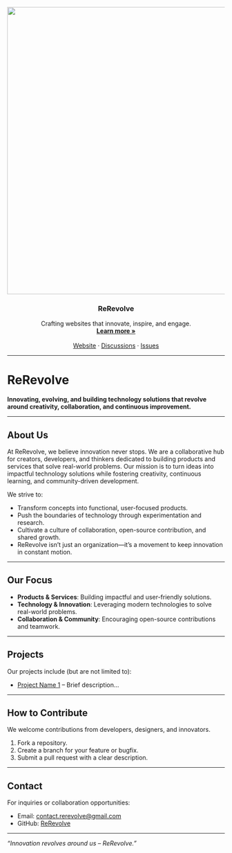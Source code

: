 <!-- PROJECT LOGO -->
<p align="center">  
    <a href="https://github.com/rerevolve/rerevolve">     
        <img width="1890" height="664" alt="R_banner_L" src="https://github.com/user-attachments/assets/a5a41b73-320e-4497-b1a9-1dec43d5e6ac" /> 
    </a>  
    <h3 align="center">ReRevolve </h3>  
    <p align="center">    Crafting websites that innovate, inspire, and engage.    
    <br />    
    <a href="https://rerevolve.com"><strong>Learn more »</strong></a>    
    <br />    
    <br />    
    <a href="https://rerevolve.com">Website</a>    
    ·    
    <a href="https://github.com/rerevolve/rerevolve/discussions">Discussions</a>    
    ·    
    <a href="https://github.com/rerevolve/rerevolve/issues">Issues</a>      
    </p>
</p>

---

# **ReRevolve**

**Innovating, evolving, and building technology solutions that revolve around creativity, collaboration, and continuous improvement.**

---

## **About Us**
At ReRevolve, we believe innovation never stops. We are a collaborative hub for creators, developers, and thinkers dedicated to building products and services that solve real-world problems. Our mission is to turn ideas into impactful technology solutions while fostering creativity, continuous learning, and community-driven development.

We strive to:

-  Transform concepts into functional, user-focused products.
-  Push the boundaries of technology through experimentation and research.
-  Cultivate a culture of collaboration, open-source contribution, and shared growth.
-  ReRevolve isn’t just an organization—it’s a movement to keep innovation in constant motion.

---

## **Our Focus**
- **Products & Services**: Building impactful and user-friendly solutions.  
- **Technology & Innovation**: Leveraging modern technologies to solve real-world problems.  
- **Collaboration & Community**: Encouraging open-source contributions and teamwork.  

---

## **Projects**
Our projects include (but are not limited to):  
- [Project Name 1](#) – Brief description...  

---

## **How to Contribute**
We welcome contributions from developers, designers, and innovators.  
1. Fork a repository.  
2. Create a branch for your feature or bugfix.  
3. Submit a pull request with a clear description.  

---

## **Contact**
For inquiries or collaboration opportunities:  
- Email: contact.rerevolve@gmail.com 
- GitHub: [ReRevolve](https://github.com/rerevolve)

---

*“Innovation revolves around us – ReRevolve.”*
